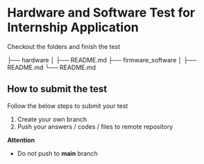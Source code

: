# Hardware and Software Test for Internship Application
Checkout the folders and finish the test

├── hardware
│   ├── README.md
├── firmware_software
│   ├── README.md
└── README.md

## How to submit the test

Follow the below steps to submit your test
 1. Create your own branch
 2. Push your answers / codes / files to remote repository


**Attention**
 - Do not push to **main** branch


